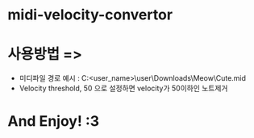 # midi-velocity-convertor

# 사용방법 =>
- 미디파일 경로 예시 : C:\<user_name>\user\Downloads\Meow\Cute.mid
- Velocity threshold, 50 으로 설정하면 velocity가 50이하인 노트제거

# And Enjoy! :3
